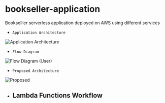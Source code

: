 # bookseller-application
Bookselller serverless application deployed on AWS using different services

* ``Application Architecture``


![Application Architecture](https://github.com/kunalbhole99/bookseller-application/assets/113830783/12d6aa08-ee5a-4333-9351-d2ad28a995a5)



* ``Flow Diagram``


![Flow Diagram (User)](https://github.com/kunalbhole99/bookseller-application/assets/113830783/3504e87d-38ff-4a73-a53d-4291f3b89f5c)



* ``Proposed Architecture``


![Proposed](https://github.com/kunalbhole99/bookseller-application/assets/113830783/bace0f47-5ff9-4720-a071-ffd1e685fb17)


* ## Lambda Functions Workflow
